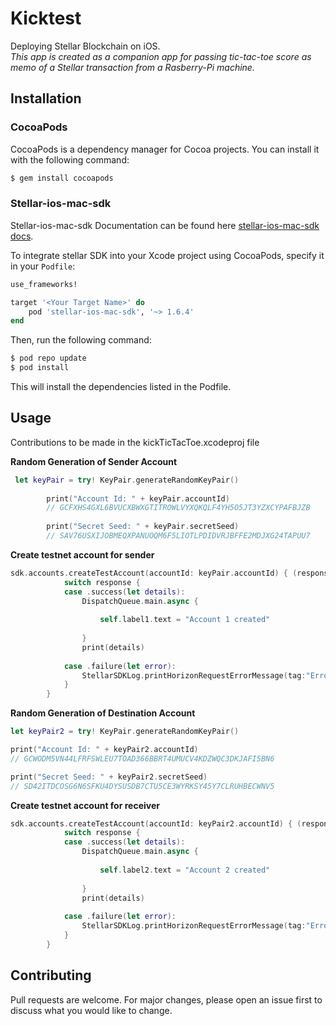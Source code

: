 # Kicktest

Deploying Stellar Blockchain on iOS.  
*This app is created as a companion app for passing tic-tac-toe score as memo of a Stellar transaction from a Rasberry-Pi machine.*

## Installation

### CocoaPods

CocoaPods is a dependency manager for Cocoa projects. You can install it with the following command:

```bash
$ gem install cocoapods
```

### Stellar-ios-mac-sdk

Stellar-ios-mac-sdk Documentation can be found here [stellar-ios-mac-sdk docs](https://github.com/Soneso/stellar-ios-mac-sdk).

To integrate stellar SDK into your Xcode project using CocoaPods, specify it in your `Podfile`:

```ruby
use_frameworks!

target '<Your Target Name>' do
    pod 'stellar-ios-mac-sdk', '~> 1.6.4'
end
```

Then, run the following command:

```bash
$ pod repo update
$ pod install
```

This will install the dependencies listed in the Podfile.

## Usage

Contributions to be made in the kickTicTacToe.xcodeproj file



**Random Generation of Sender Account**
```swift
 let keyPair = try! KeyPair.generateRandomKeyPair()
        
        print("Account Id: " + keyPair.accountId)
        // GCFXHS4GXL6BVUCXBWXGTITROWLVYXQKQLF4YH5O5JT3YZXCYPAFBJZB
        
        print("Secret Seed: " + keyPair.secretSeed)
        // SAV76USXIJOBMEQXPANUOQM6F5LIOTLPDIDVRJBFFE2MDJXG24TAPUU7
```

**Create testnet account for sender**

```swift
sdk.accounts.createTestAccount(accountId: keyPair.accountId) { (response) -> (Void) in
            switch response {
            case .success(let details):
                DispatchQueue.main.async {
                    
                    self.label1.text = "Account 1 created"
                    
                }
                print(details)
                
            case .failure(let error):
                StellarSDKLog.printHorizonRequestErrorMessage(tag:"Error:", horizonRequestError: error)
            }
        }
```

**Random Generation of Destination Account**
```swift    
let keyPair2 = try! KeyPair.generateRandomKeyPair()

print("Account Id: " + keyPair2.accountId)
// GCWODM5VN44LFRFSWLEU7TOAD366BBRT4UMUCV4KDZWQC3DKJAFI5BN6

print("Secret Seed: " + keyPair2.secretSeed)
// SD42ITDCOSG6N6SFKU4DYSUSDB7CTU5CE3WYRKSY45Y7CLRUHBECWNV5
```

**Create testnet account for receiver**

```swift
sdk.accounts.createTestAccount(accountId: keyPair2.accountId) { (response) -> (Void) in
            switch response {
            case .success(let details):
                DispatchQueue.main.async {
                    
                    self.label2.text = "Account 2 created"
                    
                }
                print(details)
                
            case .failure(let error):
                StellarSDKLog.printHorizonRequestErrorMessage(tag:"Error:", horizonRequestError: error)
            }
        }
```

## Contributing
Pull requests are welcome. For major changes, please open an issue first to discuss what you would like to change.

